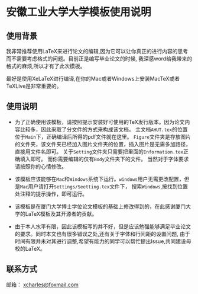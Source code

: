 # 安徽工业大学大学模板使用说明

## 使用背景

我非常推荐使用LaTeX来进行论文的编辑,因为它可以让你真正的进行内容的思考而不需要考虑格式的问题。目前正是编写毕业论文的时候,
我深感word给我带来的格式的麻烦,所以才有了此次模板。

最好是使用XeLaTeX进行编译,在你的Mac或者Windows上安装MacTeX或者TeXLive是非常重要的。

## 使用说明

- 为了正确使用该模板，请按照提示安装好可使用的TeX发行版本。因为论文内容比较多，因此采取了分文件的方式来构成该文档。
  主文档`AHUT.tex`的位置位于`Main`下，正确编译后所得的pdf文件就在这里。
  `Figure`文件夹是存放图片的文件夹，该文件夹已经加入图片文件夹的位置，插入图片是无需多加路径，直接用文件名即可。
  关于`Setting`文件夹只需要把里面的`Information.tex`正确填入即可。
  而你需要编辑的仅有`Body`文件夹下的文件。
  当然对于字体要求请按照你的心情修改。


- 该模板应该能够在`Mac`和`Windows`系统下运行。`windows`用户无需更改配置，但是`Mac`用户请打开`Settings/Seetting.tex`文件下，
  搜索`Windows`,按找到位置处注释的提示操作，即可运行。

- 该模板是在厦门大学博士学位论文模板的基础上修改得到的，在此感谢厦门大学的LaTeX模板及其开源者的贡献。

- 由于本人水平有限，因此该模板写的并不好，但是应该勉强能够满足毕业论文的要求。同时本文也有很多错误之处,还有关于字体和行间距的设置问题,
  由于时间有限并未对其进行调整,希望有能力的同学可以帮忙提出Issue,共同建设母校的LaTeX。



## 联系方式

邮箱： [xcharles@foxmail.com](mailto:xcharles@foxmail.com)
